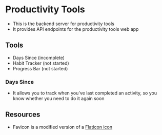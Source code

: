 # Productivity Tools
- This is the backend server for productivity tools
- It provides API endpoints for the productivity tools web app

## Tools
- Days Since (incomplete)
- Habit Tracker (not started)
- Progress Bar (not started)
    
### Days Since
- It allows you to track when you've last completed an activity, so you know whether you need to do it again soon

## Resources
- Favicon is a modified version of a [Flaticon icon](https://www.flaticon.com/free-icon/clock_2784459)
